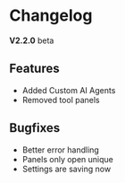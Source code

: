 # Changelog

**V2.2.0** beta

## Features

* Added Custom AI Agents
* Removed tool panels

## Bugfixes

* Better error handling
* Panels only open unique
* Settings are saving now
